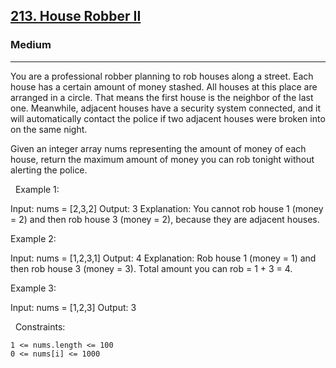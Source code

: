 <h2><a href="https://leetcode.com/problems/house-robber-ii/?envType=study-plan&id=dynamic-programming-i">213. House Robber II</a></h2><h3>Medium</h3><hr>You are a professional robber planning to rob houses along a street. Each house has a certain amount of money stashed. All houses at this place are arranged in a circle. That means the first house is the neighbor of the last one. Meanwhile, adjacent houses have a security system connected, and it will automatically contact the police if two adjacent houses were broken into on the same night.

Given an integer array nums representing the amount of money of each house, return the maximum amount of money you can rob tonight without alerting the police.

 
Example 1:

Input: nums = [2,3,2]
Output: 3
Explanation: You cannot rob house 1 (money = 2) and then rob house 3 (money = 2), because they are adjacent houses.


Example 2:

Input: nums = [1,2,3,1]
Output: 4
Explanation: Rob house 1 (money = 1) and then rob house 3 (money = 3).
Total amount you can rob = 1 + 3 = 4.


Example 3:

Input: nums = [1,2,3]
Output: 3


 
Constraints:


	1 <= nums.length <= 100
	0 <= nums[i] <= 1000

